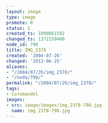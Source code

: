 ```yaml
---
layout: image
type: image
promote: 0
status: 1
created_ts: 1090861582
changed_ts: 1372159400
node_id: 798
title: IMG_2378
created: '2004-07-26'
changed: '2013-06-25'
aliases:
- "/2004/07/26/img_2378/"
- "/node/798/"
permalink: "/2004/07/26/img_2378/"
tags:
- Coromandel
images:
- src: image/images/img_2378-798.jpg
  name: img_2378-798.jpg
---
```


